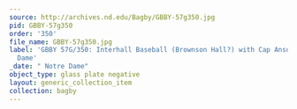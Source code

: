 ```yaml
---
source: http://archives.nd.edu/Bagby/GBBY-57g350.jpg
pid: GBBY-57g350
order: '350'
file_name: GBBY-57g350.jpg
label: 'GBBY 57G/350: Interhall Baseball (Brownson Hall?) with Cap Anson (?) - Notre
  Dame'
_date: " Notre Dame"
object_type: glass plate negative
layout: generic_collection_item
collection: bagby
---
```

